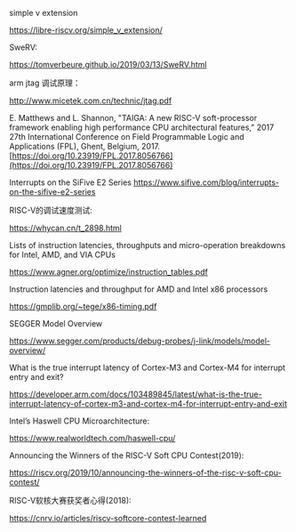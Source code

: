 simple v extension

https://libre-riscv.org/simple_v_extension/


SweRV:

https://tomverbeure.github.io/2019/03/13/SweRV.html

arm jtag 调试原理：

http://www.micetek.com.cn/technic/jtag.pdf

E. Matthews and L. Shannon, "TAIGA: A new RISC-V soft-processor framework enabling high performance CPU architectural features," 2017 27th International Conference on Field Programmable Logic and Applications (FPL), Ghent, Belgium, 2017. [https://doi.org/10.23919/FPL.2017.8056766](https://doi.org/10.23919/FPL.2017.8056766)


Interrupts on the SiFive E2 Series
https://www.sifive.com/blog/interrupts-on-the-sifive-e2-series

RISC-V的调试速度测试:

https://whycan.cn/t_2898.html

Lists of instruction latencies, throughputs and micro-operation breakdowns for Intel, AMD, and VIA CPUs

https://www.agner.org/optimize/instruction_tables.pdf

Instruction latencies and throughput for AMD and Intel x86 processors

https://gmplib.org/~tege/x86-timing.pdf

SEGGER Model Overview

https://www.segger.com/products/debug-probes/j-link/models/model-overview/

What is the true interrupt latency of Cortex-M3 and Cortex-M4 for interrupt entry and exit?

https://developer.arm.com/docs/103489845/latest/what-is-the-true-interrupt-latency-of-cortex-m3-and-cortex-m4-for-interrupt-entry-and-exit

Intel’s Haswell CPU Microarchitecture:

https://www.realworldtech.com/haswell-cpu/

Announcing the Winners of the RISC-V Soft CPU Contest(2019):

https://riscv.org/2019/10/announcing-the-winners-of-the-risc-v-soft-cpu-contest/

RISC-V软核大赛获奖者心得(2018):

https://cnrv.io/articles/riscv-softcore-contest-learned
